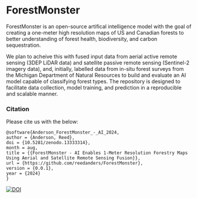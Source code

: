 # ForestMonster

ForestMonster is an open-source artifical intelligence model with the goal of creating a one-meter high resolution maps of US and Canadian forests to better understanding of forest health, biodiversity, and carbon sequestration. 

We plan to acheive this with fused input data from aerial active remote sensing (3DEP LiDAR data) and satellite passive remote sensing (Sentinel-2 imagery data), and, initially, labelled data from in-situ forest surveys from the Michigan Department of Natural Resources to build and evaluate an AI model capable of classifying forest types. The repository is designed to facilitate data collection, model training, and prediction in a reproducible and scalable manner.

### Citation

Please cite us with the below:

```
@software{Anderson_ForestMonster_-_AI_2024,
author = {Anderson, Reed},
doi = {10.5281/zenodo.13333314},
month = aug,
title = {{ForestMonster - AI Enables 1-Meter Resolution Forestry Maps Using Aerial and Satellite Remote Sensing Fusion}},
url = {https://github.com/reedanders/ForestMonster},
version = {0.0.1},
year = {2024}
}
```
[![DOI](https://zenodo.org/badge/843495432.svg)](https://zenodo.org/doi/10.5281/zenodo.13333313)
